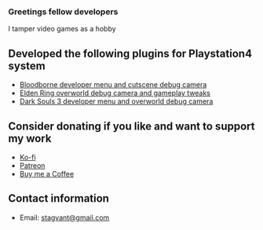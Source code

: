 ### Greetings fellow developers

I tamper video games as a hobby

## Developed the following plugins for Playstation4 system

- [Bloodborne developer menu and cutscene debug camera](https://github.com/stagvant/BBDBG)
- [Elden Ring overworld debug camera and gameplay tweaks](https://github.com/stagvant/ERDBG)
- [Dark Souls 3 developer menu and overworld debug camera](https://github.com/stagvant/DSDBG)

## Consider donating if you like and want to support my work

- [Ko-fi](https://ko-fi.com/stagvant)
- [Patreon](https://www.patreon.com/stagvant)
- [Buy me a Coffee](https://www.buymeacoffee.com/stagvant)

## Contact information

- Email: stagvant@gmail.com
